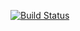 [![Build Status](https://travis-ci.org/kwasniew/wpo_workshop.svg?branch=master)](https://travis-ci.org/kwasniew/wpo_workshop)
